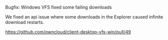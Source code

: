 Bugfix: Windows VFS fixed some failing downloads

We fixed an api issue where some downloads in the Explorer caused infinite download restarts.

https://github.com/owncloud/client-desktop-vfs-win/pull/49
